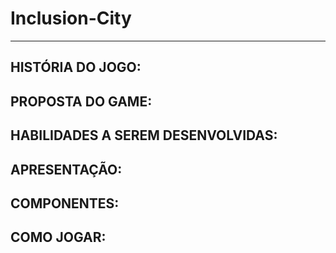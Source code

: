 # Inclusion-City
-------------------------------------------------------------------------------------------------------------------------------------------------------------------------
## HISTÓRIA DO JOGO:

## PROPOSTA DO GAME:

## HABILIDADES A SEREM DESENVOLVIDAS:

## APRESENTAÇÃO:

## COMPONENTES:

## COMO JOGAR:


